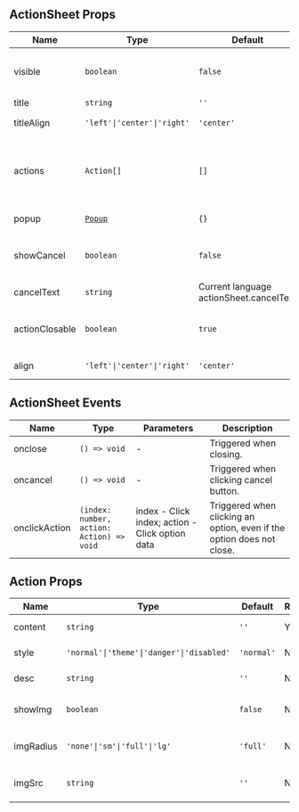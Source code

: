 ## ActionSheet Props

| Name           | Type                                                        | Default                                 | Required | Description                                  |
| -------------- | ----------------------------------------------------------- | --------------------------------------- | -------- | -------------------------------------------- |
| visible        | `boolean`                                                   | `false`                                 | N        | Whether to show the action sheet.            |
| title          | `string`                                                    | `''`                                    | N        | Title text.                                  |
| titleAlign     | `'left'\|'center'\|'right'`                                 | `'center'`                              | N        | Title alignment.                             |
| actions        | `Action[]`                                                  | `[]`                                    | N        | Menu options array composed of Action Props. |
| popup          | [`Popup`](https://stdf.design/components?nav=popup&tab=1) | `{}`                                    | N        | Popup layer parameters.                      |
| showCancel     | `boolean`                                                   | `false`                                 | N        | Whether to show cancel button.               |
| cancelText     | `string`                                                    | Current language actionSheet.cancelText | N        | Cancel button text.                          |
| actionClosable | `boolean`                                                   | `true`                                  | N        | Whether to close when clicking an option.    |
| align          | `'left'\|'center'\|'right'`                                 | `'center'`                              | N        | Content alignment.                           |

## ActionSheet Events

| Name          | Type                                      | Parameters                                      | Description                                                           |
| ------------- | ----------------------------------------- | ----------------------------------------------- | --------------------------------------------------------------------- |
| onclose       | `() => void`                              | -                                               | Triggered when closing.                                               |
| oncancel      | `() => void`                              | -                                               | Triggered when clicking cancel button.                                |
| onclickAction | `(index: number, action: Action) => void` | index - Click index; action - Click option data | Triggered when clicking an option, even if the option does not close. |

## Action Props

| Name      | Type                                      | Default    | Required | Description            |
| --------- | ----------------------------------------- | ---------- | -------- | ---------------------- |
| content   | `string`                                  | `''`       | Y        | Option content.        |
| style     | `'normal'\|'theme'\|'danger'\|'disabled'` | `'normal'` | N        | Option style.          |
| desc      | `string`                                  | `''`       | N        | Option description.    |
| showImg   | `boolean`                                 | `false`    | N        | Whether to show image. |
| imgRadius | `'none'\|'sm'\|'full'\|'lg'`              | `'full'`   | N        | Image border radius.   |
| imgSrc    | `string`                                  | `''`       | N        | Image source URL.      |
